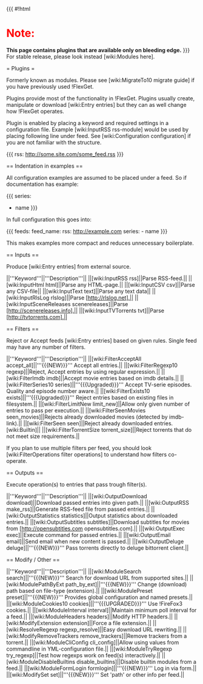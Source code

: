 {{{
#!html
<h1 style="text-align: left; color: red">Note:</h1>
<b>This page contains plugins that are available only on bleeding edge.</b> 
}}}
For stable release, please look instead [wiki:Modules here].

= Plugins =

Formerly known as modules. Please see [wiki:MigrateTo10 migrate guide] if you have previously used !FlexGet.

Plugins provide most of the functionality in !FlexGet. Plugins usually create, manipulate or download [wiki:Entry entries] but they can as well change how !FlexGet operates.

Plugin is enabled by placing a keyword and required settings in a configuration file. Example [wiki:InputRSS rss-module] would be used by placing following line under feed. See [wiki:Configuration configuration] if you are not familiar with the structure.

{{{
rss: http://some.site.com/some_feed.rss
}}}

== Indentation in examples ==

All configuration examples are assumed to be placed under a feed. So if documentation has example:

{{{
series:
  - name
}}}

In full configuration this goes into:

{{{
feeds:
  feed_name:
    rss: http://example.com
    series:
      - name
}}}

This makes examples more compact and reduces unnecessary boilerplate.

== Inputs ==

Produce [wiki:Entry entries] from external source.

||'''Keyword'''||'''Description'''||
||[wiki:InputRSS rss]||Parse RSS-feed.||
||[wiki:InputHtml html]||Parse any HTML-page.||
||[wiki:InputCSV csv]||Parse any CSV-file||
||[wiki:InputText text]||Parse any text data||
||[wiki:InputRlsLog rlslog]||Parse [http://rlslog.net].||
||[wiki:InputSceneReleases scenereleases]||Parse [http://scenereleases.info].||
||[wiki:InputTVTorrents tvt]||Parse [http://tvtorrents.com].||

== Filters ==

Reject or Accept feeds [wiki:Entry entries] based on given rules. Single feed may have any number of filters.

||'''Keyword'''||'''Description'''||
||[wiki:FilterAcceptAll accept_all]||'''{{{NEW}}}'''  Accept all entries.||
||[wiki:FilterRegexp10 regexp]||Reject, Accept entries by using regular expression.||
||[wiki:FilterImdb imdb]||Accept movie entries based on imdb details.||
||[wiki:FilterSeries10 series]||'''{{{Upgraded}}}''' Accept TV-serie episodes. Quality and episode number aware.||
||[wiki:FilterExists10 exists]||'''{{{Upgraded}}}''' Reject entries based on existing files in filesystem.||
||[wiki:FilterLimitNew limit_new]||Allow only given number of entries to pass per execution.||
||[wiki:FilterSeenMovies seen_movies]||Rejects already downloaded movies (detected by imdb-link).||
||[wiki:FilterSeen seen]||Reject already downloaded entries. [wiki:Builtin]||
||[wiki:FilterTorrentSize torrent_size]||Reject torrents that do not meet size requirements.||

If you plan to use multiple filters per feed, you should look [wiki:FilterOperations filter operations] to understand how filters co-operate.

== Outputs ==

Execute operation(s) to entries that pass trough filter(s).

||'''Keyword'''||'''Description'''||
||[wiki:OutputDownload download]||Download passed entries into given path.||
||[wiki:OutputRSS make_rss]||Generate RSS-feed file from passed entries.||
||[wiki:OutputStatistics statistics]||Output statistics about downloaded entries.||
||[wiki:OutputSubtitles subtitles]||Download subtitles for movies from [http://opensubtitles.com opensubtitles.com].||
||[wiki:OutputExec exec]||Execute command for passed entries.||
||[wiki:OutputEmail email]||Send email when new content is passed.||
||[wiki:OutputDeluge deluge]||'''{{{NEW}}}'''  Pass torrents directly to deluge bittorrent client.||

== Modify / Other ==

||'''Keyword'''||'''Description'''||
||[wiki:ModuleSearch search]||'''{{{NEW}}}'''  Search for download URL from supported sites.||
||[wiki:ModulePathByExt path_by_ext]||'''{{{NEW}}}'''  Change (download) path based on file-type (extension).||
||[wiki:ModulePreset preset]||'''{{{NEW}}}'''  Provides global configuration and named presets.||
||[wiki:ModuleCookies10 cookies]||'''{{{UPGRADED}}}''' Use !FireFox3 cookies.||
||[wiki:ModuleInterval interval]||Maintain minimum poll interval for a feed.||
||[wiki:ModuleHeaders headers]||Modify HTTP headers.||
||[wiki:ModifyExtension extension]||Force a file extension.||
||[wiki:ResolveRegexp regexp_resolve]||Easy download URL rewriting.||
||[wiki:ModifyRemoveTrackers remove_trackers]||Remove trackers from a torrent.||
||[wiki:ModuleCliConfig cli_config]||Allow using values from commandline in YML-configuration file.||
||[wiki:ModuleTryRegexp try_regexp]||Test how regexps work on feed(s) interactively.||
||[wiki:ModuleDisableBuiltins disable_builtins]||Disable builtin modules from a feed.||
||[wiki:ModuleFormLogin formlogin]||'''{{{NEW}}}'''  Log in via form.||
||[wiki:ModifySet set]||'''{{{NEW}}}'''  Set 'path' or other info per feed.||